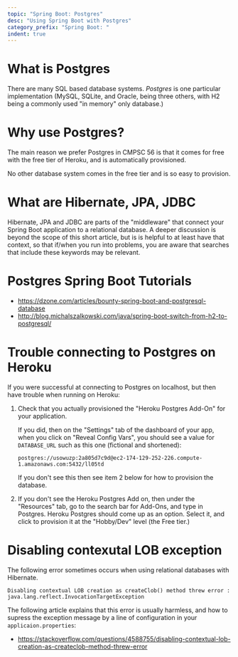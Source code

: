 ```yaml
---
topic: "Spring Boot: Postgres"
desc: "Using Spring Boot with Postgres"
category_prefix: "Spring Boot: "
indent: true
---
```


# What is Postgres

There are many SQL based database systems.   *Postgres* is one particular implementation (MySQL, SQLite, and Oracle, being three others, with H2 being a commonly used
"in memory" only database.)

# Why use Postgres?

The main reason we prefer Postgres in CMPSC 56 is that it comes for free with the free tier of Heroku, and is automatically provisioned.

No other database system comes in the free tier and is so easy to provision.

# What are Hibernate, JPA, JDBC

Hibernate, JPA and JDBC are parts of the "middleware" that connect your Spring Boot application to 
a relational database.   A deeper discussion is beyond the scope of this short article, but is is helpful
to at least have that context, so that if/when you run into problems, you are aware that searches
that include these keywords may be relevant.

# Postgres Spring Boot Tutorials

* <https://dzone.com/articles/bounty-spring-boot-and-postgresql-database>
* <http://blog.michalszalkowski.com/java/spring-boot-switch-from-h2-to-postgresql/>


# Trouble connecting to Postgres on Heroku

If you were successful at connecting to Postgres on localhost, but then have trouble when running on Heroku:

1. Check that you actually provisioned the "Heroku Postgres Add-On" for your application.

   If you did, then on the "Settings" tab of the dashboard of your app, when you click on 
   "Reveal&nbsp;Config&nbsp;Vars", you should see a value for `DATABASE_URL` such as this one (fictional and shortened):
   
   ```
   postgres://usowuzp:2a805d7c9d@ec2-174-129-252-226.compute-1.amazonaws.com:5432/ll05td
   ```
   
   If you don't see this then see item 2 below for how to provision the database.
   
2. If you don't see the Heroku Postgres Add on, then under the "Resources" tab, go to the search bar for Add-Ons, and type in Postgres.  Heroku Postgres should come up as an option.  Select it, and click to provision it at the "Hobby/Dev" level (the Free tier.)



 
   


# Disabling contexutal LOB exception

The following error sometimes occurs when using relational databases with Hibernate.

```
Disabling contextual LOB creation as createClob() method threw error : 
java.lang.reflect.InvocationTargetException
```

The following article explains that this error is usually harmless, and how to supress the exception message by
a line of configuration in your `applicaion.properties`:

* <https://stackoverflow.com/questions/4588755/disabling-contextual-lob-creation-as-createclob-method-threw-error>
